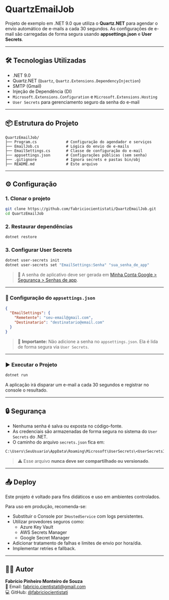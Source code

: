 # QuartzEmailJob

Projeto de exemplo em .NET 9.0 que utiliza o **Quartz.NET** para agendar o envio automático de e-mails a cada 30 segundos. As configurações de e-mail são carregadas de forma segura usando **appsettings.json** e **User Secrets**.

---

## 🛠️ Tecnologias Utilizadas

- .NET 9.0
- Quartz.NET (`Quartz`, `Quartz.Extensions.DependencyInjection`)
- SMTP (Gmail)
- Injeção de Dependência (DI)
- `Microsoft.Extensions.Configuration` e `Microsoft.Extensions.Hosting`
- `User Secrets` para gerenciamento seguro da senha do e-mail

---

## 📦 Estrutura do Projeto

```
QuartzEmailJob/
├── Program.cs             # Configuração do agendador e serviços
├── EmailJob.cs            # Lógica do envio de e-mails
├── EmailSettings.cs       # Classe de configuração do e-mail
├── appsettings.json       # Configurações públicas (sem senha)
├── .gitignore             # Ignora secrets e pastas bin/obj
├── README.md              # Este arquivo
```

---

## ⚙️ Configuração

### 1. Clonar o projeto

```bash
git clone https://github.com/fabriciocientistati/QuartzEmailJob.git
cd QuartzEmailJob
```

### 2. Restaurar dependências

```bash
dotnet restore
```

### 3. Configurar User Secrets

```bash
dotnet user-secrets init
dotnet user-secrets set "EmailSettings:Senha" "sua_senha_de_app"
```

> 📌 A senha de aplicativo deve ser gerada em [Minha Conta Google > Segurança > Senhas de app](https://myaccount.google.com/security).

---

### 📝 Configuração do `appsettings.json`

```json
{
  "EmailSettings": {
    "Remetente": "seu-email@gmail.com",
    "Destinatario": "destinatario@email.com"
  }
}
```

> 🔐 **Importante:** Não adicione a senha no `appsettings.json`. Ela é lida de forma segura via `User Secrets`.

---

### ▶️ Executar o Projeto

```bash
dotnet run
```

A aplicação irá disparar um e-mail a cada 30 segundos e registrar no console o resultado.

---

## 🔒 Segurança

- Nenhuma senha é salva ou exposta no código-fonte.
- As credenciais são armazenadas de forma segura no sistema do `User Secrets` do .NET.
- O caminho do arquivo `secrets.json` fica em:

```bash
C:\Users\SeuUsuario\AppData\Roaming\Microsoft\UserSecrets\<UserSecretsId>\secrets.json
```

> ⚠️ Esse arquivo **nunca deve ser compartilhado ou versionado**.

---

## 📤 Deploy

Este projeto é voltado para fins didáticos e uso em ambientes controlados.

Para uso em produção, recomenda-se:

- Substituir o Console por `IHostedService` com logs persistentes.
- Utilizar provedores seguros como:
  - Azure Key Vault
  - AWS Secrets Manager
  - Google Secret Manager
- Adicionar tratamento de falhas e limites de envio por hora/dia.
- Implementar retries e fallback.

---

## 🙋‍♂️ Autor

**Fabrício Pinheiro Monteiro de Souza**  
📧 Email: fabricio.cientistati@gmail.com  
💻 GitHub: [@fabriciocientistati](https://github.com/fabriciocientistati)